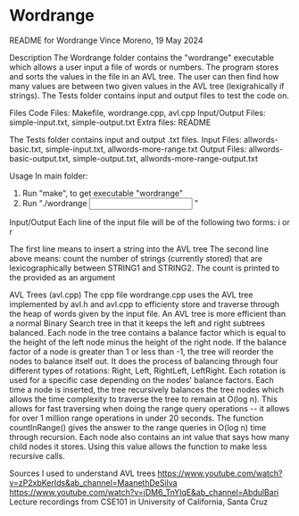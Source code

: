 # Wordrange

README for Wordrange
Vince Moreno, 19 May 2024



Description
The Wordrange folder contains the "wordrange" executable which allows a user
input a file of words or numbers. The program stores and sorts the values in
the file in an AVL tree. The user can then find how many values are between
two given values in the AVL tree (lexigrahically if strings). The Tests folder 
contains input and output files to test the code on.



Files
Code Files: Makefile, wordrange.cpp, avl.cpp
Input/Output Files: simple-input.txt, simple-output.txt
Extra files: README

The Tests folder contains input and output .txt files.
Input Files: allwords-basic.txt, simple-input.txt, allwords-more-range.txt
Output Files: allwords-basic-output.txt, simple-output.txt, allwords-more-range-output.txt



Usage
In main folder:
  1. Run "make", to get executable "wordrange"
  2. Run "./wordrange <INPUT FILE> <OUTPUT FILE>"



Input/Output
Each line of the input file will be of the following two forms:
i <STRING>
or
r <STRING1> <STRING2>

The first line means to insert a string into the AVL tree
The second line above means: count the number of strings 
(currently stored) that are lexicographically between STRING1 and STRING2.
The count is printed to the <OUTPUT FILE> provided as an argument



AVL Trees (avl.cpp)
The cpp file wordrange.cpp uses the AVL tree implemented by avl.h and avl.cpp
to efficienty store and traverse through the heap of words given by the input
file. An AVL tree is more efficient than a normal Binary Search tree in that it
keeps the left and right subtrees balanced. Each node in the tree contains a 
balance factor which is equal to the height of the left node minus the height
of the right node. If the balance factor of a node is greater than 1 or less
than -1, the tree will reorder the nodes to balance itself out. It does the
process of balancing through four different types of rotations: Right, Left,
RightLeft, LeftRight. Each rotation is used for a specific case depending on the
nodes' balance factors. Each time a node is inserted, the tree recursively balances
the tree nodes which allows the time complexity to traverse the tree to remain at
O(log n). This allows for fast traversing when doing the range query operations --
it allows for over 1 million range operations in under 20 seconds. The function 
countInRange() gives the answer to the range queries in O(log n) time through 
recursion. Each node also contains an int value that says how many child nodes 
it stores. Using this value allows the function to make less recursive calls.

Sources I used to understand AVL trees
https://www.youtube.com/watch?v=zP2xbKerIds&ab_channel=MaanethDeSilva
https://www.youtube.com/watch?v=jDM6_TnYIqE&ab_channel=AbdulBari
Lecture recordings from CSE101 in University of California, Santa Cruz
